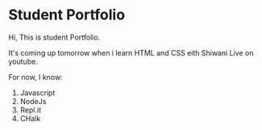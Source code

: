 # Student Portfolio

Hi, This is student Portfolio.

It's coming up tomorrow when i learn HTML and CSS eith Shiwani 
Live on youtube.

For now, I know:
1. Javascript
1. NodeJs
1. Repl.it
1. CHalk



